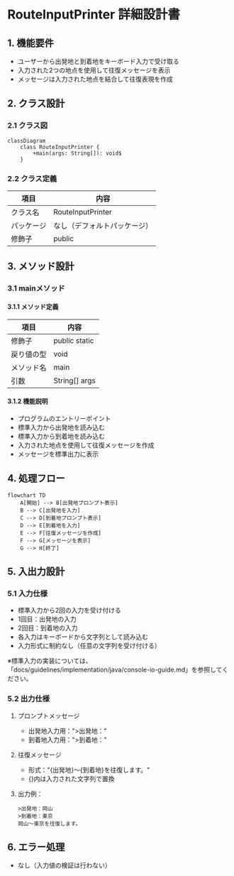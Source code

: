 # RouteInputPrinter 詳細設計書

## 1. 機能要件

- ユーザーから出発地と到着地をキーボード入力で受け取る
- 入力された2つの地点を使用して往復メッセージを表示
- メッセージは入力された地点を結合して往復表現を作成

## 2. クラス設計

### 2.1 クラス図

```mermaid
classDiagram
    class RouteInputPrinter {
        +main(args: String[]): void$
    }
```

### 2.2 クラス定義

| 項目 | 内容 |
|------|------|
| クラス名 | RouteInputPrinter |
| パッケージ | なし（デフォルトパッケージ） |
| 修飾子 | public |

## 3. メソッド設計

### 3.1 mainメソッド

#### 3.1.1 メソッド定義

| 項目 | 内容 |
|------|------|
| 修飾子 | public static |
| 戻り値の型 | void |
| メソッド名 | main |
| 引数 | String[] args |

#### 3.1.2 機能説明

- プログラムのエントリーポイント
- 標準入力から出発地を読み込む
- 標準入力から到着地を読み込む
- 入力された地点を使用して往復メッセージを作成
- メッセージを標準出力に表示

## 4. 処理フロー

```mermaid
flowchart TD
    A[開始] --> B[出発地プロンプト表示]
    B --> C[出発地を入力]
    C --> D[到着地プロンプト表示]
    D --> E[到着地を入力]
    E --> F[往復メッセージを作成]
    F --> G[メッセージを表示]
    G --> H[終了]
```

## 5. 入出力設計

### 5.1 入力仕様

- 標準入力から2回の入力を受け付ける
- 1回目：出発地の入力
- 2回目：到着地の入力
- 各入力はキーボードから文字列として読み込む
- 入力形式に制約なし（任意の文字列を受け付ける）

※標準入力の実装については、「docs/guidelines/implementation/java/console-io-guide.md」を参照してください。

### 5.2 出力仕様

1. プロンプトメッセージ
   - 出発地入力用：">出発地："
   - 到着地入力用：">到着地："

2. 往復メッセージ
   - 形式："{出発地}～{到着地}を往復します。"
   - {}内は入力された文字列で置換

3. 出力例：

   ```text
   >出発地：岡山
   >到着地：東京
   岡山～東京を往復します。
   ```

## 6. エラー処理

- なし（入力値の検証は行わない）
